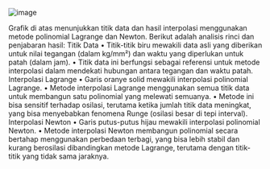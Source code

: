 ![image](https://github.com/RizkyDhafin/Implementasi-Interpolasi/assets/120090835/94e4b6e1-1900-441a-84cd-0ce3447f6f2e)

Grafik di atas menunjukkan titik data dan hasil interpolasi menggunakan metode polinomial Lagrange dan Newton. Berikut adalah analisis rinci dan penjabaran hasil:
Titik Data
•	Titik-titik biru mewakili data asli yang diberikan untuk nilai tegangan (dalam kg/mm²) dan waktu yang diperlukan untuk patah (dalam jam).
•	Titik data ini berfungsi sebagai referensi untuk metode interpolasi dalam mendekati hubungan antara tegangan dan waktu patah.
Interpolasi Lagrange
•	Garis oranye solid mewakili interpolasi polinomial Lagrange.
•	Metode interpolasi Lagrange menggunakan semua titik data untuk membangun satu polinomial yang melewati semuanya.
•	Metode ini bisa sensitif terhadap osilasi, terutama ketika jumlah titik data meningkat, yang bisa menyebabkan fenomena Runge (osilasi besar di tepi interval).
Interpolasi Newton
•	Garis putus-putus hijau mewakili interpolasi polinomial Newton.
•	Metode interpolasi Newton membangun polinomial secara bertahap menggunakan perbedaan terbagi, yang bisa lebih stabil dan kurang berosilasi dibandingkan metode Lagrange, terutama dengan titik-titik yang tidak sama jaraknya.
